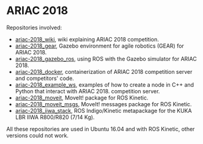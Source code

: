 # ARIAC 2018

Repositories involved:
* [ariac-2018_wiki](https://github.com/dgerod/ariac-2018_wiki), wiki explaining ARIAC 2018 competition.
* [ariac-2018_gear](https://github.com/dgerod/ariac-2018_gear), Gazebo environment for agile robotics (GEAR) for ARIAC 2018.
* [ariac-2018_gazebo_ros](https://github.com/dgerod/ariac-2018_gazebo_ros), using ROS with the Gazebo simulator for ARIAC 2018.
* [ariac-2018_docker](https://github.com/dgerod/ariac-2018_docker), containerization of ARIAC 2018 competition server and competitors' code.
* [ariac-2018_example_ws](https://github.com/dgerod/ariac-2018_example_ws), examples of how to create a node in C++ and Python that interact with ARIAC 2018. competition server.
* [ariac-2018_moveit](https://github.com/dgerod/ariac-2018_moveit), MoveIt! package for ROS Kinetic.
* [ariac-2018_moveit_msgs](https://github.com/dgerod/ariac-2018_moveit_msgs), MoveIt! messages package for ROS Kinetic.
* [ariac-2018_iiwa_stack](https://github.com/dgerod/ariac-2018_iiwa_stack), ROS Indigo/Kinetic metapackage for the KUKA LBR IIWA R800/R820 (7/14 Kg). 

All these repositories are used in Ubuntu 16.04 and with ROS Kinetic, other versions could not work.
